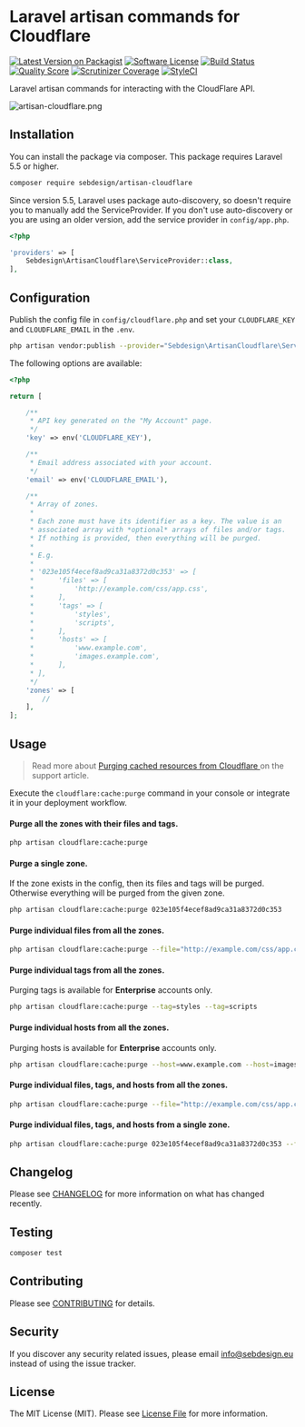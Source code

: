 # Laravel artisan commands for Cloudflare

[![Latest Version on Packagist](https://img.shields.io/packagist/v/sebdesign/artisan-cloudflare.svg?style=flat-square)](https://packagist.org/packages/sebdesign/artisan-cloudflare)
[![Software License](https://img.shields.io/badge/license-MIT-brightgreen.svg?style=flat-square)](LICENSE.md)
[![Build Status](https://img.shields.io/travis/sebdesign/artisan-cloudflare/master.svg?style=flat-square)](https://travis-ci.org/sebdesign/artisan-cloudflare)
[![Quality Score](https://img.shields.io/scrutinizer/g/sebdesign/artisan-cloudflare.svg?style=flat-square)](https://scrutinizer-ci.com/g/sebdesign/artisan-cloudflare)
[![Scrutinizer Coverage](https://img.shields.io/scrutinizer/coverage/g/sebdesign/artisan-cloudflare.svg?style=flat-square)]()
[![StyleCI](https://styleci.io/repos/74228812/shield?style=flat-square)](https://styleci.io/repos/74228812)

Laravel artisan commands for interacting with the CloudFlare API.

![artisan-cloudflare.png](https://s13.postimg.cc/6cukzjf53/artisan-cloudflare.png)

## Installation

You can install the package via composer. This package requires Laravel 5.5 or higher.

``` bash
composer require sebdesign/artisan-cloudflare
```

Since version 5.5, Laravel uses package auto-discovery, so doesn't require you to manually add the ServiceProvider. If you don't use auto-discovery or you are using an older version, add the service provider in `config/app.php`.

``` php
<?php

'providers' => [
    Sebdesign\ArtisanCloudflare\ServiceProvider::class,
],
```

## Configuration

Publish the config file in `config/cloudflare.php` and set your `CLOUDFLARE_KEY` and `CLOUDFLARE_EMAIL` in the `.env`.

``` bash
php artisan vendor:publish --provider="Sebdesign\ArtisanCloudflare\ServiceProvider"
```

The following options are available:

``` php
<?php

return [

    /**
     * API key generated on the "My Account" page.
     */
    'key' => env('CLOUDFLARE_KEY'),

    /**
     * Email address associated with your account.
     */
    'email' => env('CLOUDFLARE_EMAIL'),

    /**
     * Array of zones.
     *
     * Each zone must have its identifier as a key. The value is an
     * associated array with *optional* arrays of files and/or tags.
     * If nothing is provided, then everything will be purged.
     *
     * E.g.
     *
     * '023e105f4ecef8ad9ca31a8372d0c353' => [
     *      'files' => [
     *          'http://example.com/css/app.css',
     *      ],
     *      'tags' => [
     *          'styles',
     *          'scripts',
     *      ],
     *      'hosts' => [
     *          'www.example.com',
     *          'images.example.com',
     *      ],
     * ],
     */
    'zones' => [
        //
    ],
];

```

## Usage

> Read more about [Purging cached resources from Cloudflare
](https://support.cloudflare.com/hc/en-us/articles/200169246-Purging-cached-resources-from-Cloudflare) on the support article.

Execute the `cloudflare:cache:purge` command in your console or integrate it in your deployment workflow.

#### Purge all the zones with their files and tags.

``` bash
php artisan cloudflare:cache:purge
```

#### Purge a single zone.

If the zone exists in the config, then its files and tags will be purged. Otherwise everything will be purged from the given zone.

``` bash
php artisan cloudflare:cache:purge 023e105f4ecef8ad9ca31a8372d0c353
```

#### Purge individual files from all the zones.

``` bash
php artisan cloudflare:cache:purge --file="http://example.com/css/app.css" --file="http://example.com/img/logo.svg"
```

#### Purge individual tags from all the zones.

Purging tags is available for **Enterprise** accounts only.

``` bash
php artisan cloudflare:cache:purge --tag=styles --tag=scripts
```

#### Purge individual hosts from all the zones.

Purging hosts is available for **Enterprise** accounts only.

``` bash
php artisan cloudflare:cache:purge --host=www.example.com --host=images.example.com
```

#### Purge individual files, tags, and hosts from all the zones.

``` bash
php artisan cloudflare:cache:purge --file="http://example.com/css/app.css" --tag=scripts --tag=images --host=www.example.com
```

#### Purge individual files, tags, and hosts from a single zone.

``` bash
php artisan cloudflare:cache:purge 023e105f4ecef8ad9ca31a8372d0c353 --file="http://example.com/css/app.css" --tag=scripts --tag=images --host=www.example.com
```

## Changelog

Please see [CHANGELOG](CHANGELOG.md) for more information on what has changed recently.

## Testing

``` bash
composer test
```

## Contributing

Please see [CONTRIBUTING](CONTRIBUTING.md) for details.

## Security

If you discover any security related issues, please email info@sebdesign.eu instead of using the issue tracker.

## License

The MIT License (MIT). Please see [License File](LICENSE.md) for more information.
